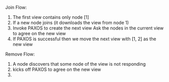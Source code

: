 

Join Flow:
1. The first view contains only node \[1\]
2. If a new node joins (it downloads the view from node 1)
3. Invoke PAXOS to create the next view
	Ask the nodes in the current view to agree on the new view
4. If PAXOS is successful then we move the next view with \[1, 2\] as the new view

Remove Flow:
1. A node discovers that some node of the view is not responding
2. kicks off PAXOS to agree on the new view
3. 
